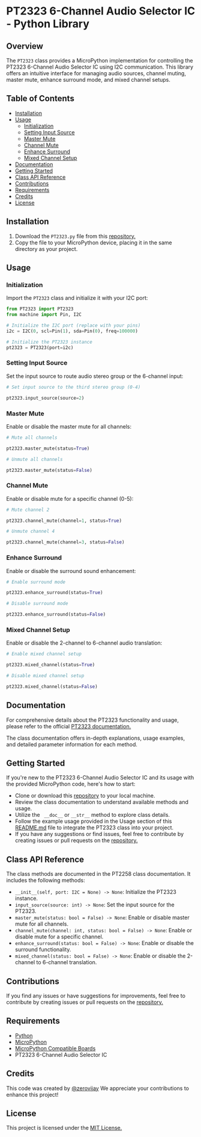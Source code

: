 # PT2323 6-Channel Audio Selector IC - Python Library

## Overview

The `PT2323` class provides a MicroPython implementation for controlling the PT2323 6-Channel Audio Selector IC using
I2C communication. This library offers an intuitive interface for managing audio sources, channel muting, master mute,
enhance surround mode, and mixed channel setups.

## Table of Contents

- [Installation](#installation)
- [Usage](#usage)
    - [Initialization](#initialization)
    - [Setting Input Source](#setting-input-source)
    - [Master Mute](#master-mute)
    - [Channel Mute](#channel-mute)
    - [Enhance Surround](#enhance-surround)
    - [Mixed Channel Setup](#mixed-channel-setup)
- [Documentation](#documentation)
- [Getting Started](#getting-started)
- [Class API Reference](#class-api-reference)
- [Contributions](#contributions)
- [Requirements](#requirements)
- [Credits](#credits)
- [License](#license)

## Installation

1. Download the `PT2323.py` file from this [repository.]()
2. Copy the file to your MicroPython device, placing it in the same directory as your project.

## Usage

### Initialization

Import the `PT2323` class and initialize it with your I2C port:

```python
from PT2323 import PT2323
from machine import Pin, I2C

# Initialize the I2C port (replace with your pins)
i2c = I2C(0, scl=Pin(1), sda=Pin(0), freq=100000)

# Initialize the PT2323 instance
pt2323 = PT2323(port=i2c)
```

### Setting Input Source

Set the input source to route audio stereo group or the 6-channel input:

```python
# Set input source to the third stereo group (0-4)

pt2323.input_source(source=2)
```

### Master Mute

Enable or disable the master mute for all channels:

```python
# Mute all channels

pt2323.master_mute(status=True)

# Unmute all channels

pt2323.master_mute(status=False)  
```

### Channel Mute

Enable or disable mute for a specific channel (0-5):

```python
# Mute channel 2

pt2323.channel_mute(channel=1, status=True)

# Unmute channel 4

pt2323.channel_mute(channel=3, status=False)  
```

### Enhance Surround

Enable or disable the surround sound enhancement:

```python
# Enable surround mode

pt2323.enhance_surround(status=True)

# Disable surround mode

pt2323.enhance_surround(status=False)  
```

### Mixed Channel Setup

Enable or disable the 2-channel to 6-channel audio translation:

```python
# Enable mixed channel setup

pt2323.mixed_channel(status=True)

# Disable mixed channel setup

pt2323.mixed_channel(status=False) 
```

## Documentation

For comprehensive details about the PT2323 functionality and usage, please refer to the
official [PT2323 documentation.]()

The class documentation offers in-depth explanations, usage examples, and detailed parameter information for each
method.

## Getting Started

If you're new to the PT2323 6-Channel Audio Selector IC and its usage with the provided MicroPython code, here's how to
start:

- Clone or download this [repository]() to your local machine.
- Review the class documentation to understand available methods and usage.
- Utilize the ` __doc__` or `__str__` method to explore class details.
- Follow the example usage provided in the Usage section of this [README.md]() file to integrate the PT2323 class into
  your
  project.
- If you have any suggestions or find issues, feel free to contribute by creating issues or pull requests on
  the [repository.]()

## Class API Reference

The class methods are documented in the PT2258 class documentation. It includes the following methods:

- `__init__(self, port: I2C = None) -> None`: Initialize the PT2323 instance.
- `input_source(source: int) -> None`: Set the input source for the PT2323.
- `master_mute(status: bool = False) -> None`: Enable or disable master mute for all channels.
- `channel_mute(channel: int, status: bool = False) -> None`: Enable or disable mute for a specific channel.
- `enhance_surround(status: bool = False) -> None`: Enable or disable the surround functionality.
- `mixed_channel(status: bool = False) -> None`: Enable or disable the 2-channel to 6-channel translation.

## Contributions

If you find any issues or have suggestions for improvements, feel free to contribute by creating issues or pull requests
on the [repository.]()

## Requirements

- [Python](https://www.python.org/)
- [MicroPython](https://micropython.org/)
- [MicroPython Compatible Boards](https://micropython.org/download/)
- PT2323 6-Channel Audio Selector IC

## Credits

This code was created by [@zerovijay]() We appreciate your contributions to enhance this
project!

## License

This project is licensed under the [MIT License.](LICENSE.md)
